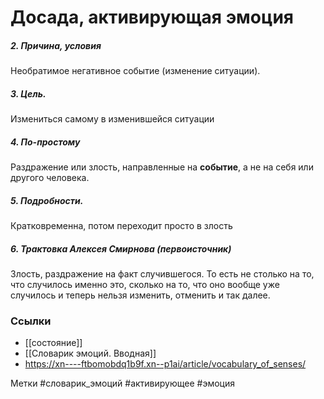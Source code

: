 #  Досада, активирующая эмоция

##### 2. Причина, условия
Необратимое негативное событие (изменение ситуации).

##### 3. Цель.
Измениться самому в изменившейся ситуации

##### 4. По-простому
Раздражение или злость, направленные на **событие**, а не на себя или другого человека.

##### 5. Подробности.
Кратковременна, потом переходит просто в злость

##### 6. Трактовка Алексея Смирнова (первоисточник)
Злость, раздражение на факт случившегося. То есть не столько на то, что случилось именно это, сколько на то, что оно вообще уже случилось и теперь нельзя изменить, отменить и так далее.


### Ссылки
- [[состояние]]
- [[Словарик эмоций. Вводная]]
- https://xn----ftbomobdq1b9f.xn--p1ai/article/vocabulary_of_senses/


Метки #словарик_эмоций #активирующее #эмоция 

